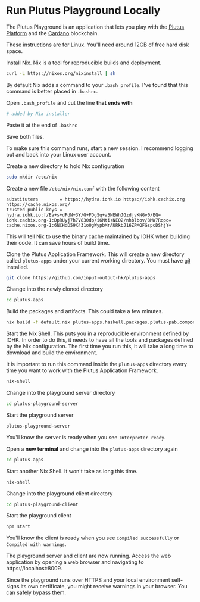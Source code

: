 # Run Plutus Playground Locally

The Plutus Playground is an application that lets you play with the [Plutus
Platform](./plutus-platform.md) and the [Cardano](./cardano.md) blockchain.

These instructions are for Linux. You'll need around 12GB of free hard disk
space.

Install Nix. Nix is a tool for reproducible builds and deployment.

```bash
curl -L https://nixos.org/nixinstall | sh
```

By default Nix adds a command to your `.bash_profile`. I've found that this
command is better placed in `.bashrc`.

Open `.bash_profile` and cut the line **that ends with**

```bash
# added by Nix installer
```

Paste it at the end of `.bashrc`

Save both files.

To make sure this command runs, start a new session. I recommend logging out and
back into your Linux user account.

Create a new directory to hold Nix configuration

```bash
sudo mkdir /etc/nix
```

Create a new file `/etc/nix/nix.conf` with the following content

```
substituters        = https://hydra.iohk.io https://iohk.cachix.org https://cache.nixos.org/
trusted-public-keys = hydra.iohk.io:f/Ea+s+dFdN+3Y/G+FDgSq+a5NEWhJGzdjvKNGv0/EQ= iohk.cachix.org-1:DpRUyj7h7V830dp/i6Nti+NEO2/nhblbov/8MW7Rqoo= cache.nixos.org-1:6NCHdD59X431o0gWypbMrAURkbJ16ZPMQFGspcDShjY=
```

This will tell Nix to use the binary cache maintained by IOHK when building
their code. It can save hours of build time.

Clone the Plutus Application Framework. This will create a new directory called
`plutus-apps` under your current working directory. You must have
[git](https://git-scm.com/) installed.

```bash
git clone https://github.com/input-output-hk/plutus-apps
```

Change into the newly cloned directory

```bash
cd plutus-apps
```

Build the packages and artifacts. This could take a few minutes.

```bash
nix build -f default.nix plutus-apps.haskell.packages.plutus-pab.components.library --experimental-features nix-command
```

Start the Nix Shell. This puts you in a reproducible environment defined by
IOHK. In order to do this, it needs to have all the tools and packages defined
by the Nix configuration. The first time you run this, it will take a long time
to download and build the environment.

It is important to run this command inside the `plutus-apps` directory every
time you want to work with the Plutus Application Framework.

```bash
nix-shell
```

Change into the playground server directory

```bash
cd plutus-playground-server
```

Start the playground server

```bash
plutus-playground-server
```

You'll know the server is ready when you see `Interpreter ready`.

Open a **new terminal** and change into the `plutus-apps` directory again

```bash
cd plutus-apps
```

Start another Nix Shell. It won't take as long this time.

```bash
nix-shell
```

Change into the playground client directory

```bash
cd plutus-playground-client
```

Start the playground client

```bash
npm start
```

You'll know the client is ready when you see `Compiled successfully` or
`Compiled with warnings`.

The playground server and client are now running. Access the web application by
opening a web browser and navigating to https://localhost:8009.

Since the playground runs over HTTPS and your local environment self-signs its
own certificate, you might receive warnings in your browser. You can safely
bypass them.
